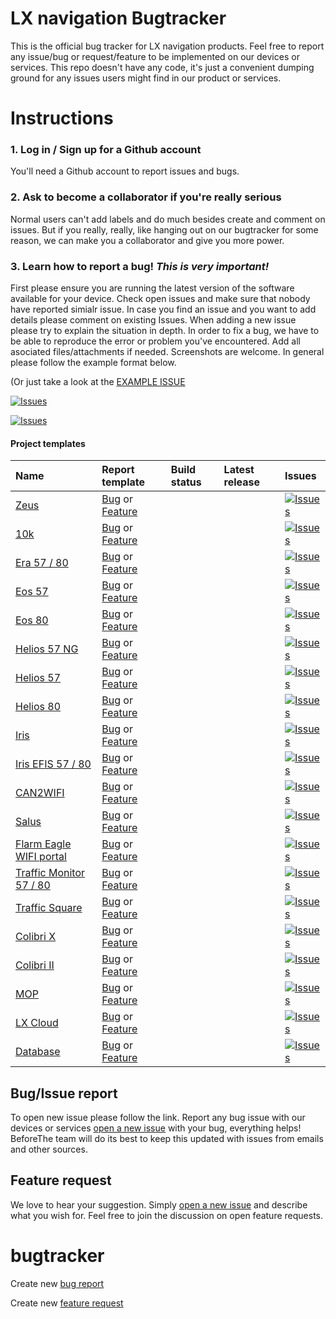 # LX navigation Bugtracker

This is the official bug tracker for LX navigation products. Feel free to report any issue/bug or request/feature to be implemented on our devices or services.
This repo doesn't have any code, it's just a convenient dumping ground for any issues users might find in our product or services.

# Instructions

### 1. Log in / Sign up for a Github account
You'll need a Github account to report issues and bugs.

### 2. Ask to become a collaborator if you're really serious
Normal users can't add labels and do much besides create and comment on issues. But if you really, really, like hanging out on our bugtracker for some reason, we can make you a collaborator and give you more power. 

### 3. Learn how to report a bug! *This is very important!*

First please ensure you are running the latest version of the software available for your device. 
Check open issues and make sure that nobody have reported simialr issue. In case you find an issue and you want to add details please comment on existing Issues.
When adding a new issue please try to explain the situation in depth.
In order to fix a bug, we have to be able to reproduce the error or problem you've encountered. Add all asociated files/attachments if needed. Screenshots are welcome.
In general please follow the example format below.

(Or just take a look at the [EXAMPLE ISSUE](#)

[![Issues](https://img.shields.io/github/issues/lxnavigation/bugtracker/bug.svg?style=flat-square&color=informational&label=issues)](https://github.com/LXNavigation/bugtracker/issues?q=is%3Aopen+is%3Aissue+label%3Abug)

[![Issues](https://img.shields.io/github/issues/lxnavigation/bugtracker/enhancement.svg?style=flat-square&color=informational&label=enhancements)](https://github.com/LXNavigation/bugtracker/issues?q=is%3Aopen+is%3Aissue+label%3Aenhancement)

#### Project templates

| Name | Report template | Build status | Latest release | Issues                          |
|:-----|:----------------|:-------------|:---------------|:--------------------------------|
[Zeus](#) | [Bug](https://github.com/LXNavigation/bugtracker/issues/new?labels=bug,zeus&template=bug_report.md) or [Feature](https://github.com/LXNavigation/bugtracker/issues/new?labels=enhancement,zeus&template=feature_request.md) | | | [![Issues](https://img.shields.io/github/issues/lxnavigation/bugtracker/zeus.svg?style=flat&color=informational&label=zeus)](https://github.com/LXNavigation/bugtracker/issues?q=is%3Aopen+is%3Aissue+label%3Azeus)
[10k](#) | [Bug](https://github.com/LXNavigation/bugtracker/issues/new?labels=bug,10k&template=bug_report.md) or [Feature](https://github.com/LXNavigation/bugtracker/issues/new?labels=enhancement,10k&template=feature_request.md) | | | [![Issues](https://img.shields.io/github/issues/lxnavigation/bugtracker/10k.svg?style=flat&color=informational&label=10k)](https://github.com/LXNavigation/bugtracker/issues?q=is%3Aopen+is%3Aissue+label%3A10k)
[Era 57 / 80](#) | [Bug](https://github.com/LXNavigation/bugtracker/issues/new?labels=bug,era&template=bug_report.md) or [Feature](https://github.com/LXNavigation/bugtracker/issues/new?labels=enhancement,era&template=feature_request.md) | | | [![Issues](https://img.shields.io/github/issues/lxnavigation/bugtracker/era.svg?style=flat&color=informational&label=era)](https://github.com/LXNavigation/bugtracker/issues?q=is%3Aopen+is%3Aissue+label%3Aera)
[Eos 57](#) | [Bug](https://github.com/LXNavigation/bugtracker/issues/new?labels=bug,eos_57_helios_57_ng&template=bug_report.md) or [Feature](https://github.com/LXNavigation/bugtracker/issues/new?labels=enhancement,eos_57_helios_57_ng&template=feature_request.md) | | | [![Issues](https://img.shields.io/github/issues/lxnavigation/bugtracker/eos_57_helios_57_ng.svg?style=flat&color=informational&label=eos_57)](https://github.com/LXNavigation/bugtracker/issues?q=is%3Aopen+is%3Aissue+label%3Aeos_57_helios_57_ng)
[Eos 80](#) | [Bug](https://github.com/LXNavigation/bugtracker/issues/new?labels=bug,eos80&template=bug_report.md) or [Feature](https://github.com/LXNavigation/bugtracker/issues/new?labels=enhancement,eos80&template=feature_request.md) | | | [![Issues](https://img.shields.io/github/issues/lxnavigation/bugtracker/eos80.svg?style=flat&color=informational&label=eos_80)](https://github.com/LXNavigation/bugtracker/issues?q=is%3Aopen+is%3Aissue+label%3Aeos80)
[Helios 57 NG](#) | [Bug](https://github.com/LXNavigation/bugtracker/issues/new?labels=bug,eos_57_helios_57_ng&template=bug_report.md) or [Feature](https://github.com/LXNavigation/bugtracker/issues/new?labels=enhancement,eos_57_helios_57_ng&template=feature_request.md) | | | [![Issues](https://img.shields.io/github/issues/lxnavigation/bugtracker/eos_57_helios_57_ng.svg?style=flat&color=informational&label=eos_57)](https://github.com/LXNavigation/bugtracker/issues?q=is%3Aopen+is%3Aissue+label%3Aeos_57_helios_57_ng)
[Helios 57](#) | [Bug](https://github.com/LXNavigation/bugtracker/issues/new?labels=bug,helios&template=bug_report.md) or [Feature](https://github.com/LXNavigation/bugtracker/issues/new?labels=enhancement,helios&template=feature_request.md) | | | [![Issues](https://img.shields.io/github/issues/lxnavigation/bugtracker/helios.svg?style=flat&color=informational&label=helios)](https://github.com/LXNavigation/bugtracker/issues?q=is%3Aopen+is%3Aissue+label%3Ahelios)
[Helios 80](#) | [Bug](https://github.com/LXNavigation/bugtracker/issues/new?labels=bug,helios&template=bug_report.md) or [Feature](https://github.com/LXNavigation/bugtracker/issues/new?labels=enhancement,helios&template=feature_request.md) | | | [![Issues](https://img.shields.io/github/issues/lxnavigation/bugtracker/helios.svg?style=flat&color=informational&label=helios)](https://github.com/LXNavigation/bugtracker/issues?q=is%3Aopen+is%3Aissue+label%3Ahelios)
[Iris](#) | [Bug](https://github.com/LXNavigation/bugtracker/issues/new?labels=bug,iris&template=bug_report.md) or [Feature](https://github.com/LXNavigation/bugtracker/issues/new?labels=enhancement,iris&template=feature_request.md) | | | [![Issues](https://img.shields.io/github/issues/lxnavigation/bugtracker/iris.svg?style=flat&color=informational&label=iris)](https://github.com/LXNavigation/bugtracker/issues?q=is%3Aopen+is%3Aissue+label%3Airis)
[Iris EFIS 57 / 80](#) | [Bug](https://github.com/LXNavigation/bugtracker/issues/new?labels=bug,efis&template=bug_report.md) or [Feature](https://github.com/LXNavigation/bugtracker/issues/new?labels=enhancement,efis&template=feature_request.md) | | | [![Issues](https://img.shields.io/github/issues/lxnavigation/bugtracker/efis.svg?style=flat&color=informational&label=efis)](https://github.com/LXNavigation/bugtracker/issues?q=is%3Aopen+is%3Aissue+label%3Aefis)
[CAN2WIFI](#) | [Bug](https://github.com/LXNavigation/bugtracker/issues/new?labels=bug,can2wifi&template=bug_report.md) or [Feature](https://github.com/LXNavigation/bugtracker/issues/new?labels=enhancement,can2wifi&template=feature_request.md) | | | [![Issues](https://img.shields.io/github/issues/lxnavigation/bugtracker/can2wifi.svg?style=flat&color=informational&label=can2wifi)](https://github.com/LXNavigation/bugtracker/issues?q=is%3Aopen+is%3Aissue+label%3Acan2wifi)
[Salus](#) | [Bug](https://github.com/LXNavigation/bugtracker/issues/new?labels=bug,salus&template=bug_report.md) or [Feature](https://github.com/LXNavigation/bugtracker/issues/new?labels=enhancement,salus&template=feature_request.md) | | | [![Issues](https://img.shields.io/github/issues/lxnavigation/bugtracker/salus.svg?style=flat&color=informational&label=salus)](https://github.com/LXNavigation/bugtracker/issues?q=is%3Aopen+is%3Aissue+label%3Asalus)
[Flarm Eagle WIFI portal](#) | [Bug](https://github.com/LXNavigation/bugtracker/issues/new?labels=bug,falrm_eagle_wifi&template=bug_report.md) or [Feature](https://github.com/LXNavigation/bugtracker/issues/new?labels=enhancement,flarm_eagle_wifi&template=feature_request.md) | | | [![Issues](https://img.shields.io/github/issues/lxnavigation/bugtracker/falrm_eagle_wifi.svg?style=flat&color=informational&label=falrm_eagle_wifi)](https://github.com/LXNavigation/bugtracker/issues?q=is%3Aopen+is%3Aissue+label%3Afalrm_eagle_wifi)
[Traffic Monitor 57 / 80](#) | [Bug](https://github.com/LXNavigation/bugtracker/issues/new?labels=bug,traffic&template=bug_report.md) or [Feature](https://github.com/LXNavigation/bugtracker/issues/new?labels=enhancement,traffic&template=feature_request.md) | | | [![Issues](https://img.shields.io/github/issues/lxnavigation/bugtracker/traffic.svg?style=flat&color=informational&label=traffic)](https://github.com/LXNavigation/bugtracker/issues?q=is%3Aopen+is%3Aissue+label%3Atraffic)
[Traffic Square](#) | [Bug](https://github.com/LXNavigation/bugtracker/issues/new?labels=bug,traffic&template=bug_report.md) or [Feature](https://github.com/LXNavigation/bugtracker/issues/new?labels=enhancement,traffic&template=feature_request.md) | | | [![Issues](https://img.shields.io/github/issues/lxnavigation/bugtracker/traffic.svg?style=flat&color=informational&label=traffic)](https://github.com/LXNavigation/bugtracker/issues?q=is%3Aopen+is%3Aissue+label%3Atraffic)
[Colibri X](#) | [Bug](https://github.com/LXNavigation/bugtracker/issues/new?labels=bug,colibri_x&template=bug_report.md) or [Feature](https://github.com/LXNavigation/bugtracker/issues/new?labels=enhancement,colibri_x&template=feature_request.md) | | | [![Issues](https://img.shields.io/github/issues/lxnavigation/bugtracker/colibri_x.svg?style=flat&color=informational&label=colibri_x)](https://github.com/LXNavigation/bugtracker/issues?q=is%3Aopen+is%3Aissue+label%3Acolibri_x)
[Colibri II](#) | [Bug](https://github.com/LXNavigation/bugtracker/issues/new?labels=bug,colibri_2&template=bug_report.md) or [Feature](https://github.com/LXNavigation/bugtracker/issues/new?labels=enhancement,colibri_2&template=feature_request.md) | | | [![Issues](https://img.shields.io/github/issues/lxnavigation/bugtracker/colibri_2.svg?style=flat&color=informational&label=colibri_2)](https://github.com/LXNavigation/bugtracker/issues?q=is%3Aopen+is%3Aissue+label%3Acolibri_2)
[MOP](#) | [Bug](https://github.com/LXNavigation/bugtracker/issues/new?labels=bug,mop&template=bug_report.md) or [Feature](https://github.com/LXNavigation/bugtracker/issues/new?labels=enhancement,mop&template=feature_request.md) | | | [![Issues](https://img.shields.io/github/issues/lxnavigation/bugtracker/mop.svg?style=flat&color=informational&label=mop)](https://github.com/LXNavigation/bugtracker/issues?q=is%3Aopen+is%3Aissue+label%3Amop)
[LX Cloud](#) | [Bug](https://github.com/LXNavigation/bugtracker/issues/new?labels=bug,cloud&template=bug_report.md) or [Feature](https://github.com/LXNavigation/bugtracker/issues/new?labels=enhancement,cloud&template=feature_request.md) | | | [![Issues](https://img.shields.io/github/issues/lxnavigation/bugtracker/cloud.svg?style=flat&color=informational&label=cloud)](https://github.com/LXNavigation/bugtracker/issues?q=is%3Aopen+is%3Aissue+label%3Acloud)
[Database](#) | [Bug](https://github.com/LXNavigation/bugtracker/issues/new?labels=bug,database&template=bug_report.md) or [Feature](https://github.com/LXNavigation/bugtracker/issues/new?labels=enhancement,database&template=feature_request.md) | | | [![Issues](https://img.shields.io/github/issues/lxnavigation/bugtracker/database.svg?style=flat&color=informational&label=database)](https://github.com/LXNavigation/bugtracker/issues?q=is%3Aopen+is%3Aissue+label%3Adatabase)

## Bug/Issue report

To open new issue please follow the link. Report any bug issue with our devices or services [open a new issue](#) with your bug, everything helps! BeforeThe team will do its best to keep this updated with issues from emails and other sources.

## Feature request

We love to hear your suggestion. Simply [open a new issue](#) and describe what you wish for. Feel free to join the discussion on open feature requests.

# bugtracker

Create new [bug report](https://github.com/LXNavigation/bugtracker/issues/new?labels=bug&template=bug_report.md)

Create new [feature request](https://github.com/LXNavigation/bugtracker/issues/new?labels=enhancement&template=feature_request.md)



